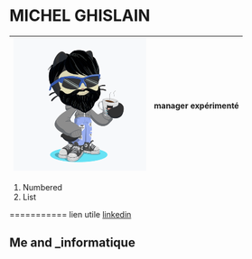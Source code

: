 # MICHEL GHISLAIN 


 
 
| ![Image](cat.png)   | manager expérimenté |
| -------- | -------- |


1. Numbered 
2. List

===========
lien utile [linkedin](https://www.linkedin.com/in/ghislain-michel-31b024153/)
## Me and _informatique 


 
